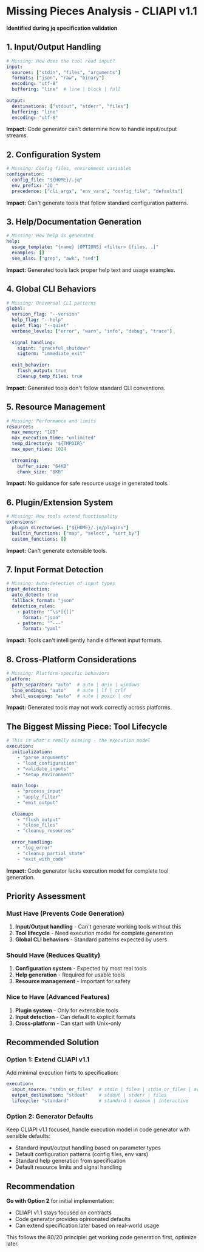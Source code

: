 # Missing Pieces Analysis - CLIAPI v1.1

**Identified during jq specification validation**

## 1. Input/Output Handling

```yaml
# Missing: How does the tool read input?
input:
  sources: ["stdin", "files", "arguments"]
  formats: ["json", "raw", "binary"]
  encoding: "utf-8"
  buffering: "line"  # line | block | full
  
output:
  destinations: ["stdout", "stderr", "files"]
  buffering: "line"
  encoding: "utf-8"
```

**Impact:** Code generator can't determine how to handle input/output streams.

## 2. Configuration System

```yaml
# Missing: Config files, environment variables
configuration:
  config_file: "${HOME}/.jq"
  env_prefix: "JQ_"
  precedence: ["cli_args", "env_vars", "config_file", "defaults"]
```

**Impact:** Can't generate tools that follow standard configuration patterns.

## 3. Help/Documentation Generation

```yaml
# Missing: How help is generated
help:
  usage_template: "{name} [OPTIONS] <filter> [files...]"
  examples: []
  see_also: ["grep", "awk", "sed"]
```

**Impact:** Generated tools lack proper help text and usage examples.

## 4. Global CLI Behaviors

```yaml
# Missing: Universal CLI patterns
global:
  version_flag: "--version"
  help_flag: "--help"
  quiet_flag: "--quiet"
  verbose_levels: ["error", "warn", "info", "debug", "trace"]
  
  signal_handling:
    sigint: "graceful_shutdown"
    sigterm: "immediate_exit"
    
  exit_behavior:
    flush_output: true
    cleanup_temp_files: true
```

**Impact:** Generated tools don't follow standard CLI conventions.

## 5. Resource Management

```yaml
# Missing: Performance and limits
resources:
  max_memory: "1GB"
  max_execution_time: "unlimited"
  temp_directory: "${TMPDIR}"
  max_open_files: 1024
  
  streaming:
    buffer_size: "64KB"
    chunk_size: "8KB"
```

**Impact:** No guidance for safe resource usage in generated tools.

## 6. Plugin/Extension System

```yaml
# Missing: How tools extend functionality  
extensions:
  plugin_directories: ["${HOME}/.jq/plugins"]
  builtin_functions: ["map", "select", "sort_by"]
  custom_functions: []
```

**Impact:** Can't generate extensible tools.

## 7. Input Format Detection

```yaml
# Missing: Auto-detection of input types
input_detection:
  auto_detect: true
  fallback_format: "json"
  detection_rules:
    - pattern: "^\s*[{[]"
      format: "json"
    - pattern: "^---"
      format: "yaml"
```

**Impact:** Tools can't intelligently handle different input formats.

## 8. Cross-Platform Considerations

```yaml
# Missing: Platform-specific behaviors
platform:
  path_separator: "auto"  # auto | unix | windows
  line_endings: "auto"    # auto | lf | crlf
  shell_escaping: "auto"  # auto | posix | cmd
```

**Impact:** Generated tools may not work correctly across platforms.

## The Biggest Missing Piece: Tool Lifecycle

```yaml
# This is what's really missing - the execution model
execution:
  initialization:
    - "parse_arguments"
    - "load_configuration" 
    - "validate_inputs"
    - "setup_environment"
    
  main_loop:
    - "process_input"
    - "apply_filter"
    - "emit_output"
    
  cleanup:
    - "flush_output"
    - "close_files"
    - "cleanup_resources"
    
  error_handling:
    - "log_error"
    - "cleanup_partial_state"
    - "exit_with_code"
```

**Impact:** Code generator lacks execution model for complete tool generation.

## Priority Assessment

### Must Have (Prevents Code Generation)
1. **Input/Output handling** - Can't generate working tools without this
2. **Tool lifecycle** - Need execution model for complete generation
3. **Global CLI behaviors** - Standard patterns expected by users

### Should Have (Reduces Quality)
1. **Configuration system** - Expected by most real tools
2. **Help generation** - Required for usable tools
3. **Resource management** - Important for safety

### Nice to Have (Advanced Features)
1. **Plugin system** - Only for extensible tools
2. **Input detection** - Can default to explicit formats
3. **Cross-platform** - Can start with Unix-only

## Recommended Solution

### Option 1: Extend CLIAPI v1.1
Add minimal execution hints to specification:

```yaml
execution:
  input_source: "stdin_or_files"  # stdin | files | stdin_or_files | arguments
  output_destination: "stdout"    # stdout | stderr | files
  lifecycle: "standard"           # standard | daemon | interactive
```

### Option 2: Generator Defaults
Keep CLIAPI v1.1 focused, handle execution model in code generator with sensible defaults:

- Standard input/output handling based on parameter types
- Default configuration patterns (config files, env vars)
- Standard help generation from specification
- Default resource limits and signal handling

## Recommendation

**Go with Option 2** for initial implementation:
- CLIAPI v1.1 stays focused on contracts
- Code generator provides opinionated defaults
- Can extend specification later based on real-world usage

This follows the 80/20 principle: get working code generation first, optimize later.
